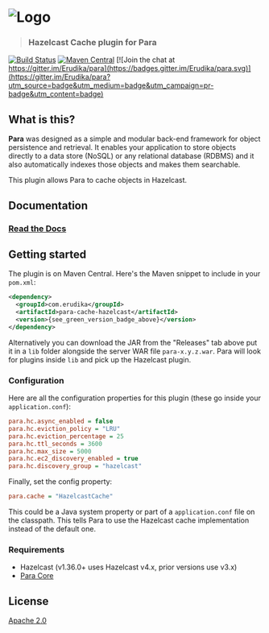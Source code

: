 ![Logo](https://s3-eu-west-1.amazonaws.com/org.paraio/para.png)
============================

> ### Hazelcast Cache plugin for Para

[![Build Status](https://travis-ci.org/Erudika/para-cache-hazelcast.svg?branch=master)](https://travis-ci.org/Erudika/para-cache-hazelcast)
[![Maven Central](https://maven-badges.herokuapp.com/maven-central/com.erudika/para-cache-hazelcast/badge.svg)](https://maven-badges.herokuapp.com/maven-central/com.erudika/para-cache-hazelcast)
[![Join the chat at https://gitter.im/Erudika/para](https://badges.gitter.im/Erudika/para.svg)](https://gitter.im/Erudika/para?utm_source=badge&utm_medium=badge&utm_campaign=pr-badge&utm_content=badge)

## What is this?

**Para** was designed as a simple and modular back-end framework for object persistence and retrieval.
It enables your application to store objects directly to a data store (NoSQL) or any relational database (RDBMS)
and it also automatically indexes those objects and makes them searchable.

This plugin allows Para to cache objects in Hazelcast.

## Documentation

### [Read the Docs](https://paraio.org/docs)

## Getting started

The plugin is on Maven Central. Here's the Maven snippet to include in your `pom.xml`:

```xml
<dependency>
  <groupId>com.erudika</groupId>
  <artifactId>para-cache-hazelcast</artifactId>
  <version>{see_green_version_badge_above}</version>
</dependency>
```

Alternatively you can download the JAR from the "Releases" tab above put it in a `lib` folder alongside the server
WAR file `para-x.y.z.war`. Para will look for plugins inside `lib` and pick up the Hazelcast plugin.

### Configuration

Here are all the configuration properties for this plugin (these go inside your `application.conf`):
```ini
para.hc.async_enabled = false
para.hc.eviction_policy = "LRU"
para.hc.eviction_percentage = 25
para.hc.ttl_seconds = 3600
para.hc.max_size = 5000
para.hc.ec2_discovery_enabled = true
para.hc.discovery_group = "hazelcast"
```

Finally, set the config property:
```ini
para.cache = "HazelcastCache"
```
This could be a Java system property or part of a `application.conf` file on the classpath.
This tells Para to use the Hazelcast cache implementation instead of the default one.

### Requirements

- Hazelcast (v1.36.0+ uses Hazelcast v4.x, prior versions use v3.x)
- [Para Core](https://github.com/Erudika/para)

## License
[Apache 2.0](LICENSE)
